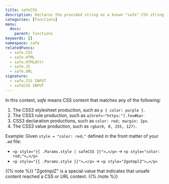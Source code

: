 ```yaml
---
title: safeCSS
description: Declares the provided string as a known "safe" CSS string.
categories: [functions]
menu:
  docs:
    parent: functions
keywords: []
namespace: safe
relatedFuncs:
  - safe.CSS
  - safe.HTML
  - safe.HTMLAttr
  - safe.JS
  - safe.URL
signature:
  - safe.CSS INPUT
  - safeCSS INPUT
---
```


In this context, *safe* means CSS content that matches any of the following:

1. The CSS3 stylesheet production, such as `p { color: purple }`.
2. The CSS3 rule production, such as `a[href=~"https:"].foo#bar`.
3. CSS3 declaration productions, such as `color: red; margin: 2px`.
4. The CSS3 value production, such as `rgba(0, 0, 255, 127)`.

Example: Given `style = "color: red;"` defined in the front matter of your `.md` file:

* <span class="good">`<p style="{{ .Params.style | safeCSS }}">…</p>` &rarr; `<p style="color: red;">…</p>`</span>
* <span class="bad">`<p style="{{ .Params.style }}">…</p>` &rarr; `<p style="ZgotmplZ">…</p>`</span>

{{% note %}}
"ZgotmplZ" is a special value that indicates that unsafe content reached a CSS or URL context.
{{% /note %}}
